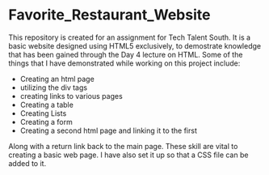 # Favorite_Restaurant_Website

This repository is created for an assignment for Tech Talent South. It is a basic website designed using HTML5 exclusively, to demostrate knowledge that has been gained through the Day 4 lecture on HTML. Some of the things that I have demonstrated while working on this project include:

* Creating an html page
* utilizing the div tags
* creating links to various pages
* Creating a table
* Creating Lists
* Creating a form
* Creating a second html page and linking it to the first
     
Along with a return link back to the main page.
These skill are vital to creating a basic web page. I have also set it up so that a CSS file can be added to it.
